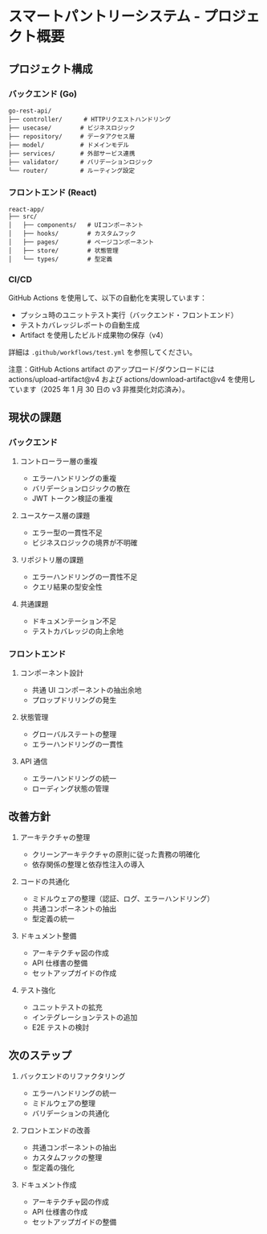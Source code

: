 # スマートパントリーシステム - プロジェクト概要

## プロジェクト構成

### バックエンド (Go)

```
go-rest-api/
├── controller/      # HTTPリクエストハンドリング
├── usecase/        # ビジネスロジック
├── repository/     # データアクセス層
├── model/          # ドメインモデル
├── services/       # 外部サービス連携
├── validator/      # バリデーションロジック
└── router/         # ルーティング設定
```

### フロントエンド (React)

```
react-app/
├── src/
│   ├── components/   # UIコンポーネント
│   ├── hooks/        # カスタムフック
│   ├── pages/        # ページコンポーネント
│   ├── store/        # 状態管理
│   └── types/        # 型定義
```

### CI/CD

GitHub Actions を使用して、以下の自動化を実現しています：

- プッシュ時のユニットテスト実行（バックエンド・フロントエンド）
- テストカバレッジレポートの自動生成
- Artifact を使用したビルド成果物の保存（v4）

詳細は `.github/workflows/test.yml` を参照してください。

注意：GitHub Actions artifact のアップロード/ダウンロードには actions/upload-artifact@v4 および actions/download-artifact@v4 を使用しています（2025 年 1 月 30 日の v3 非推奨化対応済み）。

## 現状の課題

### バックエンド

1. コントローラー層の重複

   - エラーハンドリングの重複
   - バリデーションロジックの散在
   - JWT トークン検証の重複

2. ユースケース層の課題

   - エラー型の一貫性不足
   - ビジネスロジックの境界が不明確

3. リポジトリ層の課題

   - エラーハンドリングの一貫性不足
   - クエリ結果の型安全性

4. 共通課題
   - ドキュメンテーション不足
   - テストカバレッジの向上余地

### フロントエンド

1. コンポーネント設計

   - 共通 UI コンポーネントの抽出余地
   - プロップドリリングの発生

2. 状態管理

   - グローバルステートの整理
   - エラーハンドリングの一貫性

3. API 通信
   - エラーハンドリングの統一
   - ローディング状態の管理

## 改善方針

1. アーキテクチャの整理

   - クリーンアーキテクチャの原則に従った責務の明確化
   - 依存関係の整理と依存性注入の導入

2. コードの共通化

   - ミドルウェアの整理（認証、ログ、エラーハンドリング）
   - 共通コンポーネントの抽出
   - 型定義の統一

3. ドキュメント整備

   - アーキテクチャ図の作成
   - API 仕様書の整備
   - セットアップガイドの作成

4. テスト強化
   - ユニットテストの拡充
   - インテグレーションテストの追加
   - E2E テストの検討

## 次のステップ

1. バックエンドのリファクタリング

   - エラーハンドリングの統一
   - ミドルウェアの整理
   - バリデーションの共通化

2. フロントエンドの改善

   - 共通コンポーネントの抽出
   - カスタムフックの整理
   - 型定義の強化

3. ドキュメント作成
   - アーキテクチャ図の作成
   - API 仕様書の作成
   - セットアップガイドの整備
